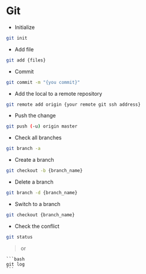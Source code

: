 # Git

* Initialize
```bash
git init
```

* Add file
```bash
git add {files}
```

* Commit
```bash
git commit -m "{you commit}"
```

* Add the local to a remote repository
```bash
git remote add origin {your remote git ssh address}
```
* Push the change
```bash
git push (-u) origin master
```

* Check all branches
```bash
git branch -a
```

* Create a branch
```bash
git checkout -b {branch_name}
```

* Delete a branch
```bash
git branch -d {branch_name}
```

* Switch to a branch
```bash
git checkout {branch_name}
```

* Check the conflict
```bash
git status
```
> or

	```bash
	git log
	```